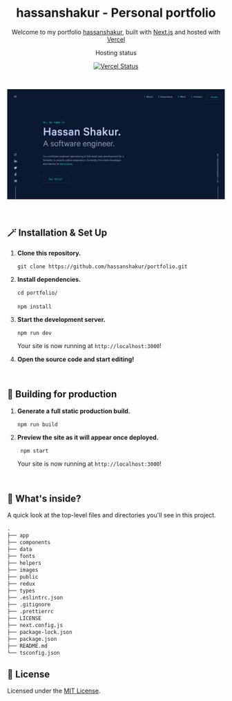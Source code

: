 <!-- <div align="center">
  <br />
</div> -->
<h1 align="center">
  <br />
  hassanshakur - Personal portfolio
</h1>
<p align="center">
  Welcome to my portfolio <a href="https://hassanshakur.vercel.app" target="_blank">hassanshakur</a>, built with <a href="https://nextjs.org/" target="_blank">Next.js</a> and hosted with <a href="https://www.vercel.com/" target="_blank">Vercel</a>
</p>
<p align="center">
  Hosting status
</p>

<p align="center">
  <a href="https://vercel.com/hassanshakur/portfolio" target="_blank">
  <img src="https://vercelbadge.vercel.app/api/hassanshakur/portfolio" alt="Vercel Status" />
</a>

</p>

<br />

![Hassan Shakur portfolio demo](images/demo.png)

<br />

## 🪄 Installation & Set Up

1. **Clone this repository.**

   ```shell
   git clone https://github.com/hassanshakur/portfolio.git
   ```

2. **Install dependencies.**

   ```shell
   cd portfolio/

   npm install
   ```

3. **Start the development server.**

   ```shell
   npm run dev
   ```

   Your site is now running at `http://localhost:3000`!

4. **Open the source code and start editing!**

<br />

## 🚀 Building for production

1. **Generate a full static production build.**

   ```shell
   npm run build
   ```

2. **Preview the site as it will appear once deployed.**

   ```shell
    npm start
   ```

   Your site is now running at `http://localhost:3000`!

<br />

## 🧐 What's inside?

A quick look at the top-level files and directories you'll see in this project.

    .
    ├── app
    ├── components
    ├── data
    ├── fonts
    ├── helpers
    ├── images
    ├── public
    ├── redux
    ├── types
    ├── .eslintrc.json
    ├── .gitignore
    ├── .prettierrc
    ├── LICENSE
    ├── next.config.js
    ├── package-lock.json
    ├── package.json
    ├── README.md
    └── tsconfig.json

<!-- copyright -->

## 📝 License

Licensed under the [MIT License](./LICENSE).
